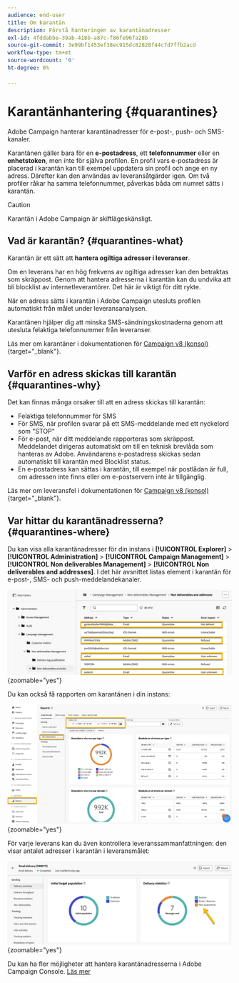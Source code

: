 ```yaml
---
audience: end-user
title: Om karantän
description: Förstå hanteringen av karantänadresser
exl-id: 4fddabbe-39ab-418b-a87c-f86fe96fa28b
source-git-commit: 3e99bf1453ef38ec915dc82828f44c7d7ffb2acd
workflow-type: tm+mt
source-wordcount: '0'
ht-degree: 0%

---
```


# Karantänhantering {#quarantines}

Adobe Campaign hanterar karantänadresser för e-post-, push- och SMS-kanaler.

Karantänen gäller bara för en **e-postadress**, ett **telefonnummer** eller en **enhetstoken**, men inte för själva profilen. En profil vars e-postadress är placerad i karantän kan till exempel uppdatera sin profil och ange en ny adress. Därefter kan den användas av leveransåtgärder igen. Om två profiler råkar ha samma telefonnummer, påverkas båda om numret sätts i karantän.

>[!CAUTION]
>
>Karantän i Adobe Campaign är skiftlägeskänsligt.

## Vad är karantän? {#quarantines-what}

Karantän är ett sätt att **hantera ogiltiga adresser i leveranser**.

Om en leverans har en hög frekvens av ogiltiga adresser kan den betraktas som skräppost. Genom att hantera adresserna i karantän kan du undvika att bli blocklist av internetleverantörer. Det här är viktigt för ditt rykte.

När en adress sätts i karantän i Adobe Campaign utesluts profilen automatiskt från målet under leveransanalysen.

Karantänen hjälper dig att minska SMS-sändningskostnaderna genom att utesluta felaktiga telefonnummer från leveranser.

Läs mer om karantäner i dokumentationen för [Campaign v8 (konsol)](https://experienceleague.adobe.com/en/docs/campaign/campaign-v8/send/failures/quarantines){target="_blank"}.


## Varför en adress skickas till karantän {#quarantines-why}

Det kan finnas många orsaker till att en adress skickas till karantän:

* Felaktiga telefonnummer för SMS
* För SMS, när profilen svarar på ett SMS-meddelande med ett nyckelord som &quot;STOP&quot;
* För e-post, när ditt meddelande rapporteras som skräppost. Meddelandet dirigeras automatiskt om till en teknisk brevlåda som hanteras av Adobe. Användarens e-postadress skickas sedan automatiskt till karantän med Blocklist status.
* En e-postadress kan sättas i karantän, till exempel när postlådan är full, om adressen inte finns eller om e-postservern inte är tillgänglig.

Läs mer om leveransfel i dokumentationen för [Campaign v8 (konsol)](https://experienceleague.adobe.com/en/docs/campaign/campaign-v8/send/failures/delivery-failures){target="_blank"}.

## Var hittar du karantänadresserna? {#quarantines-where}

Du kan visa alla karantänadresser för din instans i **[!UICONTROL Explorer]** > **[!UICONTROL Administration]** > **[!UICONTROL Campaign Management]** > **[!UICONTROL Non deliverables Management]** > **[!UICONTROL Non deliverables and addresses]**. I det här avsnittet listas element i karantän för e-post-, SMS- och push-meddelandekanaler.

![](assets/quarantine_location.png){zoomable="yes"}

Du kan också få rapporten om karantänen i din instans:

![](assets/quarantine_reports.png){zoomable="yes"}

För varje leverans kan du även kontrollera leveranssammanfattningen: den visar antalet adresser i karantän i leveransmålet:

![](assets/quarantine_delivery.png){zoomable="yes"}

Du kan ha fler möjligheter att hantera karantänadresserna i Adobe Campaign Console. [Läs mer](https://experienceleague.adobe.com/en/docs/campaign/campaign-v8/send/failures/quarantines#access-quarantined-addresses)
